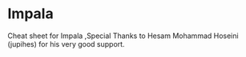 # Impala
Cheat sheet for Impala
,Special Thanks to Hesam Mohammad Hoseini (jupihes) for his very good support.
